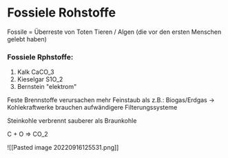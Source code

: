 # Fossiele Rohstoffe

Fossile = Überreste von Toten Tieren / Algen (die vor den ersten Menschen gelebt haben)

### Fossiele Rphstoffe:
1) Kalk CaCO_3
2) Kieselgar S1O_2
3) Bernstein "elektrom"


Feste Brennstoffe verursachen mehr Feinstaub als z.B.: Biogas/Erdgas
	-> Kohlekraftwerke brauchen aufwändigere Filterungssysteme

Steinkohle verbrennt sauberer als Braunkohle

C + O => CO_2

![[Pasted image 20220916125531.png]]
